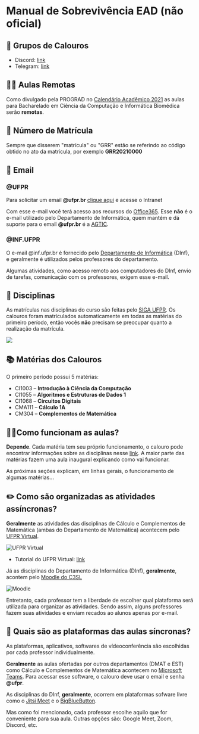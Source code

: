 # Manual de Sobrevivência EAD (não oficial)

## 📲 Grupos de Calouros

* Discord: [link](https://discord.gg/vbNYxVvVfv)
* Telegram: [link](https://t.me/joinchat/CjaF60Z2KWbGULD5XIiEbQ)


## 🧑‍💻 Aulas Remotas

Como divulgado pela PROGRAD no [Calendário Acadêmico 2021](http://www.prograd.ufpr.br/portal/calendario-academico/) as aulas para Bacharelado em Ciência da Computação e Informática Biomédica serão **remotas**.

## 📑 Número de Matrícula

Sempre que disserem "matrícula" ou "GRR" estão se referindo ao código obtido no ato da matrícula, por exemplo **GRR20210000**

## 📧 Email

### @UFPR

Para solicitar um email **@ufpr.br** [clique aqui](https://intranet.ufpr.br/intranet/) e acesse o Intranet

Com esse e-mail você terá acesso aos recursos do [Office365](https://www.office.com/). Esse **não** é o e-mail utilizado pelo Departamento de Informática, quem mantém e dá suporte para o email **@ufpr.br** é a [AGTIC](https://www.agtic.ufpr.br/portal/).

### @INF.UFPR

O e-mail @inf.ufpr.br é fornecido pelo [Departamento de Informática](https://web.inf.ufpr.br/dinf/) (DInf), e geralmente é utilizados pelos professores do departamento.

Algumas atividades, como acesso remoto aos computadores do DInf, envio de tarefas, comunicação com os professores, exigem esse e-mail.


## 📒 Disciplinas

As matrículas nas disciplinas do curso são feitas pelo [SIGA UFPR](https://www.prppg.ufpr.br/siga/). Os calouros foram matrículados automaticamente em todas as matérias do primeiro período, então vocês **não** precisam se preocupar quanto a realização da matrícula.

![](https://siga.ufpr.br/portal/wp-content/uploads/2020/06/tela-prograd.png)

## 📚 Matérias dos Calouros

O primeiro período possui 5 matérias:
* CI1003 – **Introdução à Ciência da Computação**
* CI1055 – **Algoritmos e Estruturas de Dados 1**
* CI1068 – **Circuitos Digitais**
* CMA111 – **Cálculo 1A**
* CM304 – **Complementos de Matemática**

## 🧑‍🏫Como funcionam as aulas?

**Depende**. Cada matéria tem seu próprio funcionamento, o calouro pode encontrar informações sobre as disciplinas nesse [link](https://drive.google.com/drive/folders/1hDz2eKUTBmyTIzvzM7dMW9oHPvlnWFaW?usp=sharing). A maior parte das matérias fazem uma aula inaugural explicando como vai funcionar.

As próximas seções explicam, em linhas gerais, o funcionamento de algumas matérias...

## ✏️ Como são organizadas as atividades assíncronas?

**Geralmente** as atividades das disciplinas de Cálculo e Complementos de Matemática (ambas do Departamento de Matemática) acontecem pelo [UFPR Virtual](https://ufprvirtual.ufpr.br/).

![UFPR Virtual](https://i.ytimg.com/vi/l6phOStMACc/maxresdefault.jpg)

* Tutorial do UFPR Virtual: [link](http://www.cipead.ufpr.br/portal1/index.php/cipead/saberesonline/ufpr-virtual/)

Já as disciplinas do Departamento de Informática (DInf), **geralmente**, acontem pelo [Moodle do C3SL](https://moodle.c3sl.ufpr.br/)

![Moodle](https://moodle.c3sl.ufpr.br/pluginfile.php/1/core_admin/logo/0x150/1617113971/moodle-c3sl-logo.png)

Entretanto, cada professor tem a liberdade de escolher qual plataforma será utilizada para organizar as atividades. Sendo assim, alguns professores fazem suas atividades e enviam recados ao alunos apenas por e-mail.

## 🎦 Quais são as plataformas das aulas síncronas?

As plataformas, aplicativos, softwares de vídeoconferência são escolhidas por cada professor individualmente.

**Geralmente** as aulas ofertadas por outros departamentos (DMAT e EST) como Cálculo e Complementos de Matemática acontecem no [Microsoft Teams](https://www.microsoft.com/en-us/microsoft-teams/log-in). Para acessar esse software, o calouro deve usar o email e senha **@ufpr**.

As disciplinas do DInf, **geralmente**, ocorrem em plataformas sofware livre como o [Jitsi Meet](https://meet.jit.si/) e o [BigBlueButton](https://bigbluebutton.org/).

Mas como foi mencionado, cada professor escolhe aquilo que for conveniente para sua aula. Outras opções são: Google Meet, Zoom, Discord, etc.
